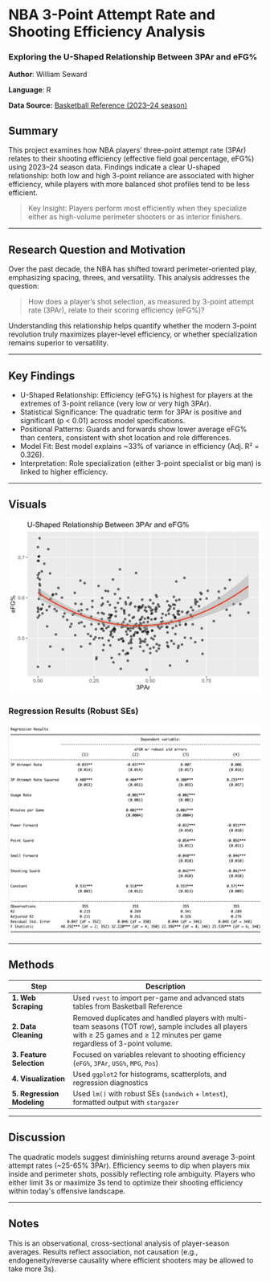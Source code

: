 # NBA 3-Point Attempt Rate and Shooting Efficiency Analysis
### Exploring the U-Shaped Relationship Between 3PAr and eFG%
**Author**: William Seward

**Language**: R

**Data Source:** [Basketball Reference (2023–24 season)](https://www.basketball-reference.com)

## Summary
This project examines how NBA players’ three-point attempt rate (3PAr) relates to their shooting efficiency (effective field goal percentage, eFG%) using 2023–24 season data.
Findings indicate a clear U-shaped relationship: both low and high 3-point reliance are associated with higher efficiency, while players with more balanced shot profiles tend to be less efficient.
> Key Insight: Players perform most efficiently when they specialize either as high-volume perimeter shooters or as interior finishers.

---

## Research Question and Motivation

Over the past decade, the NBA has shifted toward perimeter-oriented play, emphasizing spacing, threes, and versatility.
This analysis addresses the question:
> How does a player’s shot selection, as measured by 3-point attempt rate (3PAr), relate to their scoring efficiency (eFG%)?

Understanding this relationship helps quantify whether the modern 3-point revolution truly maximizes player-level efficiency, or whether specialization remains superior to versatility.

---

## Key Findings

- U-Shaped Relationship: Efficiency (eFG%) is highest for players at the extremes of 3-point reliance (very low or very high 3PAr).
- Statistical Significance: The quadratic term for 3PAr is positive and significant (p < 0.01) across model specifications.
- Positional Patterns: Guards and forwards show lower average eFG% than centers, consistent with shot location and role differences.
- Model Fit: Best model explains ~33% of variance in efficiency (Adj. R² = 0.326).
- Interpretation: Role specialization (either 3-point specialist or big man) is linked to higher efficiency.

---

## Visuals

![U-Shaped Relationship](plots/u-shape.png)

### Regression Results (Robust SEs)
![Regression Results](plots/regression_table.png)

---

## Methods

| Step | Description |
|------|--------------|
| **1. Web Scraping** | Used `rvest` to import per-game and advanced stats tables from Basketball Reference |
| **2. Data Cleaning** | Removed duplicates and handled players with multi-team seasons (TOT row), sample includes all players with ≥ 25 games and ≥ 12 minutes per game regardless of 3-point volume. |
| **3. Feature Selection** | Focused on variables relevant to shooting efficiency (`eFG%`, `3PAr`, `USG%`, `MPG`, `Pos`) |
| **4. Visualization** | Used `ggplot2` for histograms, scatterplots, and regression diagnostics |
| **5. Regression Modeling** | Used `lm()` with robust SEs (`sandwich` + `lmtest`), formatted output with `stargazer` |

___

## Discussion
The quadratic models suggest diminishing returns around average 3-point attempt rates (~25-65% 3PAr). Efficiency seems to dip when players mix inside and perimeter shots, possibly reflecting role ambiguity.
Players who either limit 3s or maximize 3s tend to optimize their shooting efficiency within today's offensive landscape.

___

## Notes
This is an observational, cross-sectional analysis of player-season averages. Results reflect association, not causation (e.g., endogeneity/reverse causality where efficient shooters may be allowed to take more 3s).
